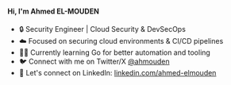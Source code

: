 #### Hi, I'm Ahmed EL-MOUDEN
- 🔒 Security Engineer | Cloud Security & DevSecOps
- ☁️ Focused on securing cloud environments & CI/CD pipelines
- 👨‍💻 Currently learning Go for better automation and tooling
- 🐦 Connect with me on Twitter/X [@ahmouden](https://x.com/ahmouden)
- 🔗 Let's connect on LinkedIn: [linkedin.com/ahmed-elmouden](https://linkedin.com/ahmed-elmouden)
